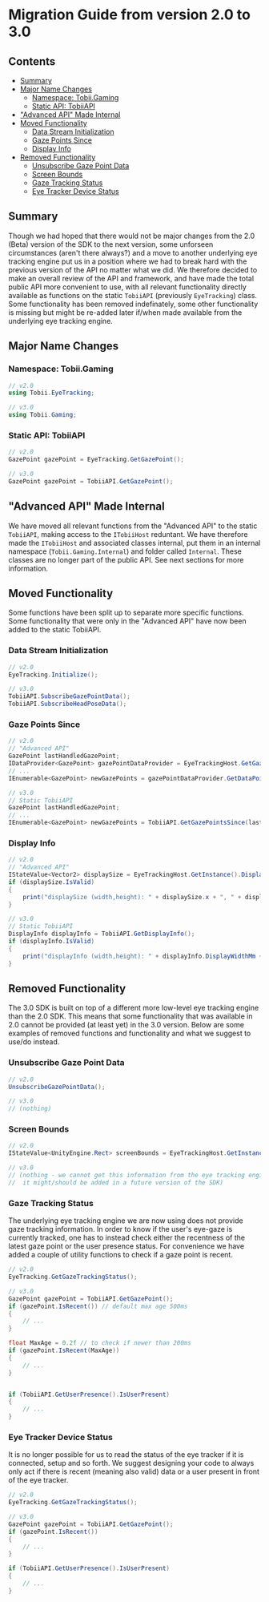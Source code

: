 # Migration Guide from version 2.0 to 3.0

## Contents

- [Summary](#summary)
- [Major Name Changes](#major-name-changes)
  - [Namespace: Tobii.Gaming](#namespace-tobiigaming)
  - [Static API: TobiiAPI](#static-api-tobiiapi)
- ["Advanced API" Made Internal](#advanced-api-made-internal)
- [Moved Functionality](#moved-functionality)
  - [Data Stream Initialization](#data-stream-initialization)
  - [Gaze Points Since](#gaze-points-since)
  - [Display Info](#display-info)
- [Removed Functionality](#removed-functionality)
  - [Unsubscribe Gaze Point Data](#unsubscribe-gaze-point-data)
  - [Screen Bounds](#screen-bounds)
  - [Gaze Tracking Status](#gaze-tracking-status)
  - [Eye Tracker Device Status](#eye-tracker-device-status)


## Summary

Though we had hoped that there would not be major changes from the 2.0 (Beta) version of the SDK to the next version, some unforseen circumstances (aren't there always?) and a move to another underlying eye tracking engine put us in a position where we had to break hard with the previous version of the API no matter what we did. We therefore decided to make an overall review of the API and framework, and have made the total public API more convenient to use, with all relevant functionality directly available as functions on the static `TobiiAPI` (previously `EyeTracking`) class. Some functionality has been removed indefinately, some other functionality is missing but might be re-added later if/when made available from the underlying eye tracking engine.


## Major Name Changes

### Namespace: Tobii.Gaming

```csharp
// v2.0
using Tobii.EyeTracking;

// v3.0
using Tobii.Gaming;

```

### Static API: TobiiAPI

```csharp
// v2.0
GazePoint gazePoint = EyeTracking.GetGazePoint();

// v3.0
GazePoint gazePoint = TobiiAPI.GetGazePoint();

```

## "Advanced API" Made Internal

We have moved all relevant functions from the "Advanced API" to the static `TobiiAPI`, making access to the `ITobiiHost` reduntant. We have therefore made the `ITobiiHost` and associated classes internal, put them in an internal namespace (`Tobii.Gaming.Internal`) and folder called `Internal`. These classes are no longer part of the public API. See next sections for more information.

## Moved Functionality

Some functions have been split up to separate more specific functions. Some functionality that were only in the "Advanced API" have now been added to the static TobiiAPI.

### Data Stream Initialization

```csharp
// v2.0
EyeTracking.Initialize();

// v3.0
TobiiAPI.SubscribeGazePointData();
TobiiAPI.SubscribeHeadPoseData();
```

### Gaze Points Since

```csharp
// v2.0
// "Advanced API"
GazePoint lastHandledGazePoint;
IDataProvider<GazePoint> gazePointDataProvider = EyeTrackingHost.GetGazePointDataProvider();
// ...
IEnumerable<GazePoint> newGazePoints = gazePointDataProvider.GetDataPointsSince(lastHandledGazePoint);

// v3.0
// Static TobiiAPI
GazePoint lastHandledGazePoint;
// ...
IEnumerable<GazePoint> newGazePoints = TobiiAPI.GetGazePointsSince(lastHandledGazePoint);
```

### Display Info

```csharp
// v2.0
// "Advanced API"
IStateValue<Vector2> displaySize = EyeTrackingHost.GetInstance().DisplaySize;
if (displaySize.IsValid)
{
    print("displaySize (width,height): " + displaySize.x + ", " + displaySize.y);
}

// v3.0
// Static TobiiAPI
DisplayInfo displayInfo = TobiiAPI.GetDisplayInfo();
if (displayInfo.IsValid)
{
    print("displayInfo (width,height): " + displayInfo.DisplayWidthMm + ", " + displayInfo.DisplayHeightMm);
}
```


## Removed Functionality

The 3.0 SDK is built on top of a different more low-level eye tracking engine than the 2.0 SDK. This means that some functionality that was available in 2.0 cannot be provided (at least yet) in the 3.0 version. Below are some examples of removed functions and functionality and what we suggest to use/do instead.


### Unsubscribe Gaze Point Data

```csharp
// v2.0
UnsubscribeGazePointData();

// v3.0
// (nothing)

```

### Screen Bounds

```csharp
// v2.0
IStateValue<UnityEngine.Rect> screenBounds = EyeTrackingHost.GetInstance().ScreenBounds;

// v3.0
// (nothing - we cannot get this information from the eye tracking engine we are now using, 
//  it might/should be added in a future version of the SDK)
```

### Gaze Tracking Status

The underlying eye tracking engine we are now using does not provide gaze tracking information. In order to know if the user's eye-gaze is currently tracked, one has to instead check either the recentness of the latest gaze point or the user presence status. For convenience we have added a couple of utility functions to check if a gaze point is recent.

```csharp
// v2.0
EyeTracking.GetGazeTrackingStatus();

// v3.0
GazePoint gazePoint = TobiiAPI.GetGazePoint();
if (gazePoint.IsRecent()) // default max age 500ms
{
    // ...
}

float MaxAge = 0.2f // to check if newer than 200ms
if (gazePoint.IsRecent(MaxAge))
{
    // ...
}


if (TobiiAPI.GetUserPresence().IsUserPresent)
{
    // ...
}
```


### Eye Tracker Device Status

It is no longer possible for us to read the status of the eye tracker if it is connected, setup and so forth. We suggest designing your code to always only act if there is recent (meaning also valid) data or a user present in front of the eye tracker.

```csharp
// v2.0
EyeTracking.GetGazeTrackingStatus();

// v3.0
GazePoint gazePoint = TobiiAPI.GetGazePoint();
if (gazePoint.IsRecent())
{
    // ...
}

if (TobiiAPI.GetUserPresence().IsUserPresent)
{
    // ...
}
```
